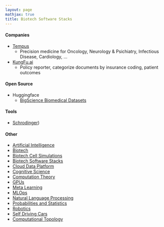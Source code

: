 ```yaml
---
layout: page
mathjax: true
title: Biotech Software Stacks
---
```

#### Companies
* [Tempus](https://www.tempus.com/)
  * Precision medicine for Oncology, Neurology & Psichiatry, Infectious Disease, Cardiology, ...
* [KungFu.ai](https://www.kungfu.ai/)
  * Policy reporter, categorize documents by insurance coding, patient outcomes

#### Open Source
* Huggingface
  * [BigScience Biomedical Datasets](https://huggingface.co/bigbio)


#### Tools
* [Schrodinger](/biotech/tools/schrodinger.md))

#### Other
* [Artificial Intelligence](/artificial_intelligence.md)
* [Biotech](/biotech.md)
* [Biotech Cell Simulations](/biotech/cell_simulations.md)
* [Biotech Software Stacks](/biotech/software_stacks.md)
* [Cloud Data Platform](/cloud_data_platform.md)
* [Cognitive Science](/cognitive_science.md)
* [Computation Theory](/computation_theory.md)
* [GPUs](/gpus.md)
* [Meta Learning](/meta_learning.md)
* [MLOps](/mlops.md)
* [Natural Language Processing](/natural_language_processing.md)
* [Probabilities and Statistics](/probabilities_and_statistics.md)
* [Robotics](/robotics.md)
* [Self Driving Cars](/self_driving_cars.md)
* [Computational Topology](/computational_topology.md)
